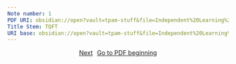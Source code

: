 ```yaml
---
Note number: 1
PDF URI: obsidian://open?vault=tpam-stuff&file=Independent%20Learning%2FTQFT%2FMaterial%2F3.%20TQFT%20Notes%20(project%20start).pdf
Title Stem: TQFT
URI base: obsidian://open?vault=tpam-stuff&file=Independent%20Learning%2FTQFT%2FNotes%2FTQFT%20note%20
---
```

<div style="display: flex; justify-content: center; gap: 10px;">
	<a 
	href="obsidian://open?vault=tpam-stuff&file=Independent%20Learning%2FTQFT%2FNotes%2FTQFT%20note%202" class="button">Next
	</a> 
	<a 
	href="obsidian://open?vault=tpam-stuff&file=Independent%20Learning%2FTQFT%2FMaterial%2F3.%20TQFT%20Notes%20(project%20start).pdf#page=1" class="button">Go to PDF beginning
	</a> 
</div>
